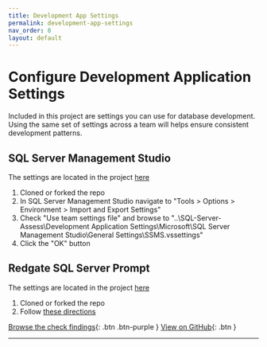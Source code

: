 ```yaml
---
title: Development App Settings
permalink: development-app-settings
nav_order: 8
layout: default
---
```


# Configure Development Application Settings

Included in this project are settings you can use for database development. Using the same set of settings across a team will helps ensure consistent development patterns.

## SQL Server Management Studio

The settings are located in the project [here](https://github.com/kevinmartintech/sp_Develop/tree/master/Development%20Application%20Settings/Microsoft/SQL%20Server%20Management%20Studio/General%20Settings)

1. Cloned or forked the repo
2. In SQL Server Management Studio navigate to "Tools > Options > Environment > Import and Export Settings"
3. Check "Use team settings file" and browse to "..\SQL-Server-Assess\Development Application Settings\Microsoft\SQL Server Management Studio\General Settings\SSMS.vssettings"
4. Click the "OK" button

## Redgate SQL Server Prompt

The settings are located in the project [here](https://github.com/kevinmartintech/sp_Develop/tree/master/Development%20Application%20Settings/Red%20Gate/SQL%20Prompt)

1. Cloned or forked the repo
2. Follow [these directions](https://documentation.red-gate.com/sp/managing-sql-prompt-behavior/sharing-your-settings)

[Browse the check findings](findings){: .btn .btn-purple }
[View on GitHub](https://github.com/kevinmartintech/sp_Develop){: .btn }

---
<br>
<br>
<br>
<br>
<br>
<br>
<br>
<br>
<br>
<br>
<br>
<br>
<br>
<br>
<br>
<br>
<br>
<br>
<br>
<br>
<br>
<br>
<br>
<br>
<br>
<br>
<br>
<br>
<br>
<br>
<br>
<br>
<br>
<br>
<br>
<br>
<br>
